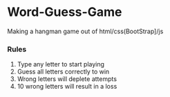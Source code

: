 # Word-Guess-Game

Making a hangman game out of html/css(BootStrap]/js

### Rules ###
1. Type any letter to start playing
2. Guess all letters correctly to win
3. Wrong letters will deplete attempts
4. 10 wrong letters will result in a loss


